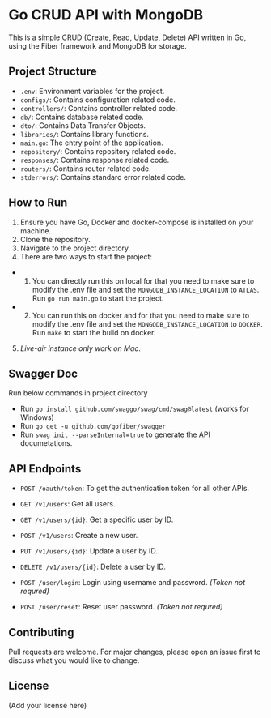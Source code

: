 # Go CRUD API with MongoDB

This is a simple CRUD (Create, Read, Update, Delete) API written in Go, using the Fiber framework and MongoDB for storage.

## Project Structure

- `.env`: Environment variables for the project.
- `configs/`: Contains configuration related code.
- `controllers/`: Contains controller related code.
- `db/`: Contains database related code.
- `dto/`: Contains Data Transfer Objects.
- `libraries/`: Contains library functions.
- `main.go`: The entry point of the application.
- `repository/`: Contains repository related code.
- `responses/`: Contains response related code.
- `routers/`: Contains router related code.
- `stderrors/`: Contains standard error related code.

## How to Run

1. Ensure you have Go, Docker and docker-compose is installed on your machine.
2. Clone the repository.
3. Navigate to the project directory.
4. There are two ways to start the project:
 - 1. You can directly run this on local for that you need to make sure to modify the .env file and set the `MONGODB_INSTANCE_LOCATION` to `ATLAS`. Run `go run main.go` to start the project.
 - 2. You can run this on docker and for that you need to make sure to modify the .env file and set the `MONGODB_INSTANCE_LOCATION` to `DOCKER`. Run `make` to start the build on docker.
5. *Live-air instance only work on Mac*.

## Swagger Doc

Run below commands in project directory
- Run `go install github.com/swaggo/swag/cmd/swag@latest` (works for Windows)
- Run `go get -u github.com/gofiber/swagger`
- Run `swag init --parseInternal=true` to generate the API documetations.

## API Endpoints

- `POST /oauth/token`: To get the authentication token for all other APIs.

- `GET /v1/users`: Get all users.
- `GET /v1/users/{id}`: Get a specific user by ID.
- `POST /v1/users`: Create a new user.
- `PUT /v1/users/{id}`: Update a user by ID.
- `DELETE /v1/users/{id}`: Delete a user by ID.

- `POST /user/login`: Login using username and password. *(Token not requred)*
- `POST /user/reset`: Reset user password. *(Token not requred)*

## Contributing

Pull requests are welcome. For major changes, please open an issue first to discuss what you would like to change.

## License

(Add your license here)